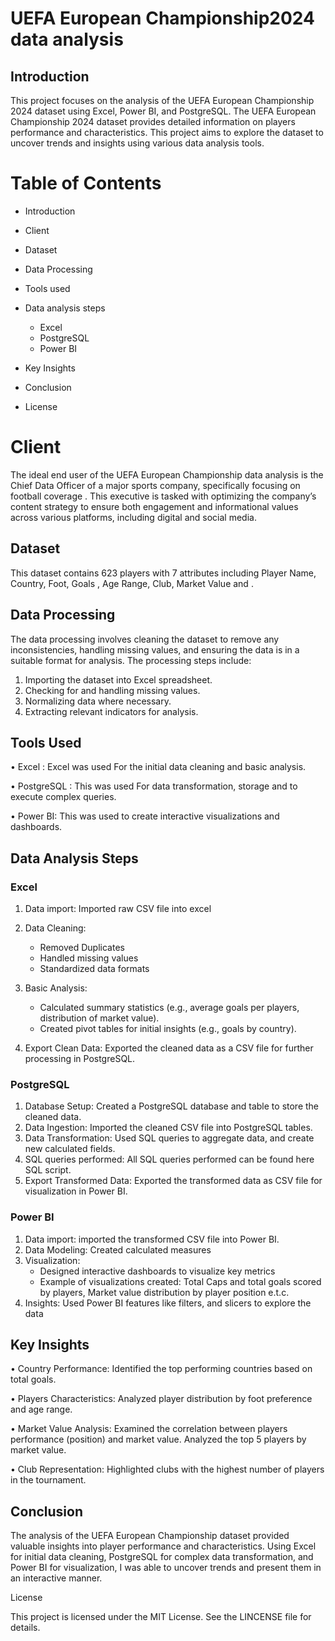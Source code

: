 # UEFA European Championship2024 data analysis 

## Introduction

This project focuses on the analysis of the UEFA European Championship 2024  dataset using Excel, Power BI, and PostgreSQL. The UEFA European Championship 2024  dataset provides detailed information on players performance and characteristics. This project aims to explore the dataset to uncover trends and insights using various data analysis tools.

# Table of Contents

-	Introduction

-	Client

-	Dataset
  
- Data Processing
  
-	Tools used

-	Data analysis steps
     - Excel
     - PostgreSQL
     - Power BI
     
-	Key Insights

-	Conclusion

-	License

# Client

The ideal end user of the UEFA European Championship data analysis is the Chief Data Officer of a major sports company, specifically focusing on football coverage . This executive is tasked with optimizing the company’s content strategy to ensure both engagement and informational values across various platforms, including digital and social media.

## Dataset
This dataset contains 623 players with 7 attributes including 
Player Name, Country, Foot, Goals , Age Range, Club, Market Value and .

## Data Processing

The data processing involves cleaning the dataset to remove any inconsistencies, handling missing values, and ensuring the data is in a suitable format for analysis. The processing steps include:

1. Importing the dataset into Excel spreadsheet.
2. Checking for and handling missing values.
3. Normalizing data where necessary.
4. Extracting relevant indicators for analysis.

 ## Tools Used
 
•	Excel : Excel was used For the initial data cleaning and basic analysis.

•	PostgreSQL : This was used For data transformation, storage and to execute complex queries.

•	Power BI: This was used to create interactive visualizations and dashboards.

## Data Analysis Steps

### Excel	

1. Data import: Imported raw CSV file into excel  
2. Data Cleaning:
    - Removed Duplicates
    - Handled missing values
    - Standardized data formats
   
3. Basic Analysis:
      -	Calculated summary statistics (e.g., average goals per players, distribution of market value).
      -	Created pivot tables for initial insights (e.g., goals by country).
   
4. Export Clean Data: Exported the cleaned data as a CSV file for further processing in PostgreSQL.
   
### PostgreSQL

1. Database Setup: Created a PostgreSQL database and table to store the cleaned data.
2. Data Ingestion: Imported the cleaned CSV file into PostgreSQL tables.
3. Data Transformation: Used SQL queries to aggregate data, and create new calculated fields.
4. SQL queries performed: All SQL queries performed can be found here  SQL script.
5. Export Transformed Data: Exported the transformed data as CSV file for visualization in Power BI.
   
### Power BI

1. Data import: imported the transformed CSV file into Power BI.
2. Data Modeling: Created calculated measures
3. Visualization:
    - Designed interactive dashboards to visualize key metrics
    - Example of visualizations created: Total Caps and  total goals scored by players, Market value distribution by player position e.t.c.
4. Insights: Used Power BI features like filters, and slicers to explore the data
   
## Key Insights

•	Country Performance: Identified the top performing countries based on total goals.

•	Players Characteristics: Analyzed player distribution by foot preference and age range. 

•	Market Value Analysis: Examined the correlation between players performance (position) and market value. Analyzed the top 5 players by market value.

•	Club Representation: Highlighted clubs with the highest number of players in the tournament.

##  Conclusion

The analysis of the UEFA European Championship  dataset provided valuable insights into player performance and characteristics. Using Excel for initial data cleaning, PostgreSQL for complex data transformation, and Power BI for visualization, I was able to uncover trends and present them in an interactive manner.

License

This project is licensed under the MIT License. See the LINCENSE file for details. 

